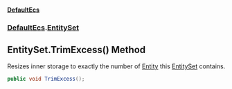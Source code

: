 #### [DefaultEcs](index.md 'index')
### [DefaultEcs](index.md#DefaultEcs 'DefaultEcs').[EntitySet](EntitySet.md 'DefaultEcs.EntitySet')
## EntitySet.TrimExcess() Method
Resizes inner storage to exactly the number of [Entity](Entity.md 'DefaultEcs.Entity') this [EntitySet](EntitySet.md 'DefaultEcs.EntitySet') contains.  
```csharp
public void TrimExcess();
```
